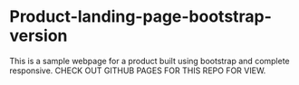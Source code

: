 # Product-landing-page-bootstrap-version

This is a sample webpage for a product built using bootstrap and complete responsive. 
CHECK OUT GITHUB PAGES FOR THIS REPO FOR VIEW.

